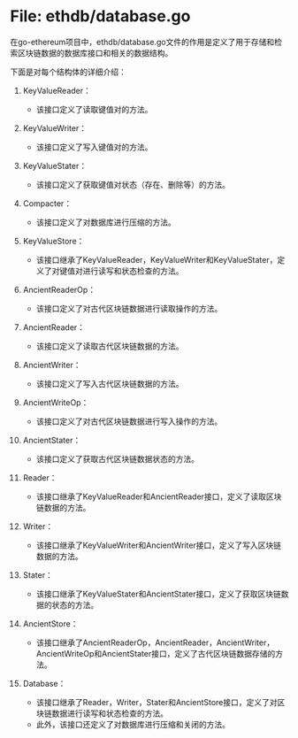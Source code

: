 # File: ethdb/database.go

在go-ethereum项目中，ethdb/database.go文件的作用是定义了用于存储和检索区块链数据的数据库接口和相关的数据结构。

下面是对每个结构体的详细介绍：

1. KeyValueReader：
   - 该接口定义了读取键值对的方法。

2. KeyValueWriter：
   - 该接口定义了写入键值对的方法。

3. KeyValueStater：
   - 该接口定义了获取键值对状态（存在、删除等）的方法。

4. Compacter：
   - 该接口定义了对数据库进行压缩的方法。

5. KeyValueStore：
   - 该接口继承了KeyValueReader，KeyValueWriter和KeyValueStater，定义了对键值对进行读写和状态检查的方法。

6. AncientReaderOp：
   - 该接口定义了对古代区块链数据进行读取操作的方法。

7. AncientReader：
   - 该接口定义了读取古代区块链数据的方法。

8. AncientWriter：
   - 该接口定义了写入古代区块链数据的方法。

9. AncientWriteOp：
   - 该接口定义了对古代区块链数据进行写入操作的方法。

10. AncientStater：
    - 该接口定义了获取古代区块链数据状态的方法。

11. Reader：
    - 该接口继承了KeyValueReader和AncientReader接口，定义了读取区块链数据的方法。

12. Writer：
    - 该接口继承了KeyValueWriter和AncientWriter接口，定义了写入区块链数据的方法。

13. Stater：
    - 该接口继承了KeyValueStater和AncientStater接口，定义了获取区块链数据的状态的方法。

14. AncientStore：
    - 该接口继承了AncientReaderOp，AncientReader，AncientWriter，AncientWriteOp和AncientStater接口，定义了古代区块链数据存储的方法。

15. Database：
    - 该接口继承了Reader，Writer，Stater和AncientStore接口，定义了对区块链数据进行读写和状态检查的方法。
    - 此外，该接口还定义了对数据库进行压缩和关闭的方法。

